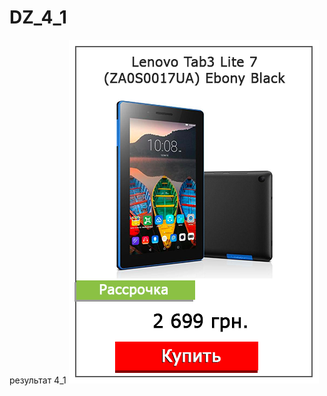 # DZ_4_1
результат 4_1
![rezultat](https://github.com/tori190386/DZ_4_1/blob/master/img/lenovo.png)
